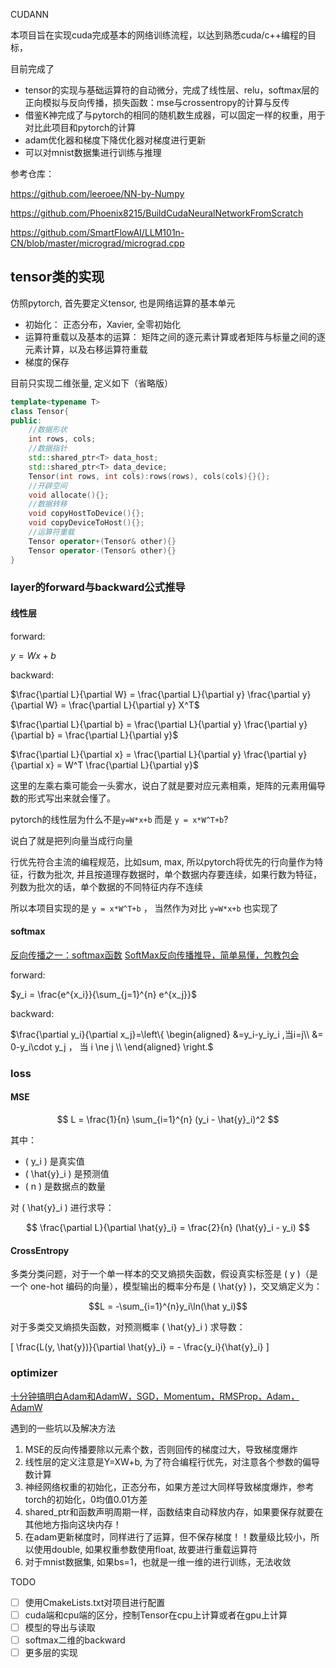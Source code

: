 CUDANN

本项目旨在实现cuda完成基本的网络训练流程，以达到熟悉cuda/c++编程的目标，

目前完成了

- tensor的实现与基础运算符的自动微分，完成了线性层、relu，softmax层的正向模拟与反向传播，损失函数：mse与crossentropy的计算与反传
- 借鉴K神完成了与pytorch的相同的随机数生成器，可以固定一样的权重，用于对比此项目和pytorch的计算
- adam优化器和梯度下降优化器对梯度进行更新
- 可以对mnist数据集进行训练与推理


参考仓库：

https://github.com/leeroee/NN-by-Numpy

https://github.com/Phoenix8215/BuildCudaNeuralNetworkFromScratch

https://github.com/SmartFlowAI/LLM101n-CN/blob/master/micrograd/micrograd.cpp

## **tensor类的实现**
仿照pytorch, 首先要定义tensor, 也是网络运算的基本单元

- 初始化： 正态分布，Xavier, 全零初始化
- 运算符重载以及基本的运算： 矩阵之间的逐元素计算或者矩阵与标量之间的逐元素计算，以及右移运算符重载
- 梯度的保存

目前只实现二维张量, 定义如下（省略版）

```c++
template<typename T>
class Tensor{
public:
    //数据形状
    int rows, cols;
    //数据指针
    std::shared_ptr<T> data_host;
    std::shared_ptr<T> data_device;
    Tensor(int rows, int cols):rows(rows), cols(cols){}{};
    //开辟空间
    void allocate(){};
    //数据转移
    void copyHostToDevice(){};
    void copyDeviceToHost(){};
    //运算符重载
    Tensor operator+(Tensor& other){}
    Tensor operator-(Tensor& other){}
}
```

### layer的forward与backward公式推导

#### 线性层

forward:

$y = Wx + b$ 

backward:

$\frac{\partial L}{\partial W} = \frac{\partial L}{\partial y} \frac{\partial y}{\partial W} = \frac{\partial L}{\partial y} X^T$

$\frac{\partial L}{\partial b} = \frac{\partial L}{\partial y} \frac{\partial y}{\partial b} = \frac{\partial L}{\partial y}$

$\frac{\partial L}{\partial x} = \frac{\partial L}{\partial y} \frac{\partial y}{\partial x} = W^T \frac{\partial L}{\partial y}$

这里的左乘右乘可能会一头雾水，说白了就是要对应元素相乘，矩阵的元素用偏导数的形式写出来就会懂了。

pytorch的线性层为什么不是`y=W*x+b` 而是 `y = x*W^T+b`?

说白了就是把列向量当成行向量

行优先符合主流的编程规范，比如sum, max, 所以pytorch将优先的行向量作为特征，行数为批次, 并且按道理存数据时，单个数据内存要连续，如果行数为特征，列数为批次的话，单个数据的不同特征内存不连续

所以本项目实现的是 `y = x*W^T+b` ， 当然作为对比 `y=W*x+b` 也实现了

#### softmax
[反向传播之一：softmax函数](https://zhuanlan.zhihu.com/p/37740860)
[SoftMax反向传播推导，简单易懂，包教包会](https://www.bilibili.com/video/BV143411h7PQ/?spm_id_from=333.337.search-card.all.click&vd_source=c43347ef375755d298da8f0c05cfe444)

forward:

$y_i = \frac{e^{x_i}}{\sum_{j=1}^{n} e^{x_j}}$

backward:

$\frac{\partial y_i}{\partial x_j}=\left\{ \begin{aligned} &=y_i-y_iy_i ,当i=j\\ &= 0-y_i\cdot y_j ， 当 i \ne j \\ \end{aligned} \right.$

### loss

#### MSE

$$
L = \frac{1}{n} \sum_{i=1}^{n} (y_i - \hat{y}_i)^2
$$

其中：
- \( y_i \) 是真实值
- \( \hat{y}_i \) 是预测值
- \( n \) 是数据点的数量

对 \( \hat{y}_i \) 进行求导：

$$
\frac{\partial L}{\partial \hat{y}_i} = \frac{2}{n} (\hat{y}_i - y_i)
$$
#### CrossEntropy

多类分类问题，对于一个单一样本的交叉熵损失函数，假设真实标签是 \( y \)（是一个 one-hot 编码的向量），模型输出的概率分布是 \( \hat{y} \)，交叉熵定义为：

$$L = -\sum_{i=1}^{n}y_i\ln(\hat y_i)$$

对于多类交叉熵损失函数，对预测概率 \( \hat{y}_i \) 求导数：

\[
\frac{L(y, \hat{y})}{\partial \hat{y}_i} = - \frac{y_i}{\hat{y}_i}
\]

### optimizer

[十分钟搞明白Adam和AdamW，SGD，Momentum，RMSProp，Adam，AdamW](https://www.bilibili.com/video/BV1NZ421s75D/?spm_id_from=333.337.search-card.all.click&vd_source=c43347ef375755d298da8f0c05cfe444)


遇到的一些坑以及解决方法

1. MSE的反向传播要除以元素个数，否则回传的梯度过大，导致梯度爆炸
2. 线性层的定义注意是Y=XW+b, 为了符合编程行优先，对注意各个参数的偏导数计算
3. 神经网络权重的初始化，正态分布，如果方差过大同样导致梯度爆炸，参考torch的初始化，0均值0.01方差
4. shared_ptr和函数声明周期一样，函数结束自动释放内存，如果要保存就要在其他地方指向这块内存！
5. 在adam更新梯度时，同样进行了运算，但不保存梯度！！数量级比较小，所以使用double, 如果权重参数使用float, 故要进行重载运算符
6. 对于mnist数据集, 如果bs=1，也就是一维一维的进行训练，无法收敛

TODO 

- [ ] 使用CmakeLists.txt对项目进行配置
- [ ] cuda端和cpu端的区分，控制Tensor在cpu上计算或者在gpu上计算
- [ ] 模型的导出与读取
- [ ] softmax二维的backward
- [ ] 更多层的实现